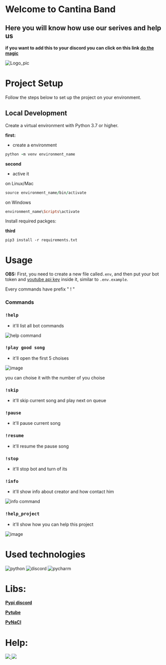 # Welcome to Cantina Band

## Here you will know how use our serives and help us

**if you want to add this to your discord you can click on this link [do the magic](https://discord.com/api/oauth2/authorize?client_id=1119338051492139038&permissions=8&scope=bot)**

![Logo_pic](https://github.com/MatheusVict/Cantina-Band/assets/103688000/d04afde8-b608-490a-a30f-7da2903b2353)


# Project Setup

Follow the steps below to set up the project on your environment.

## Local Development

Create a virtual environment with Python 3.7 or higher.

**first:**
- create a environment

```ruby
python -m venv environment_name
```

**second**
- active it

on Linux/Mac

```ruby
source environment_name/bin/activate
```

on Windows

```ruby
environment_name\Scripts\activate
```

Install required packges:

**third**

```
pip3 install -r requirements.txt
```

# Usage

**OBS:** First, you need to create a new file called```.env```, and then put your bot token and [youtube api key](https://developers.google.com/youtube/v3/getting-started) inside it, similar to ```.env.example```. 

Every commands have prefix " ! "

### Commands

### ```!help```
- it'll list all bot commands

![help command](https://github.com/MatheusVict/Cantina-Band/assets/103688000/564ad5db-f004-4a25-ae19-6ab4ab9087d4)

### ```!play good song```
- it'll open the first 5 choises

![image](https://github.com/MatheusVict/Cantina-Band/assets/103688000/dddc2860-e8b3-4be8-9fd9-646898cea9df)

you can choise it with the number of you choise

### ```!skip```
- it'll skip current song and play next on queue

### ```!pause```
- it'll pause current song

### ```!resume```
- it'll resume the pause song

### ```!stop```
- it'll stop bot and turn of its

### ```!info```
- it'll show info about creator and how contact him

![info command](https://github.com/MatheusVict/Cantina-Band/assets/103688000/006eb9f1-1e2a-4747-9d41-037a28ab1195)

### ```!help_project```
- it'll show how you can help this project

![image](https://github.com/MatheusVict/Cantina-Band/assets/103688000/bc102735-221b-4e79-9141-a5bfd0ce7aeb)

# Used technologies

![python](https://img.shields.io/badge/Python-14354C?style=for-the-badge&logo=python&logoColor=white)
![discord](https://img.shields.io/badge/Discord-7289DA?style=for-the-badge&logo=discord&logoColor=white)
![pycharm](https://img.shields.io/badge/PyCharm-000000.svg?&style=for-the-badge&logo=PyCharm&logoColor=white)

# Libs:

**[Pypi discord](https://discordpy.readthedocs.io/en/latest/index.html)**

**[Pytube](https://pytube.io/en/latest/)**

**[PyNaCl](https://pypi.org/project/PyNaCl/)**

# Help:

 <a href="https://discord.com/users/411680946530811906" target="_blank">
   <img src="https://img.shields.io/badge/Discord-7289DA?style=for-the-badge&logo=discord&logoColor=white" target="_blank">
  </a> 
  
  <a href = "mailto:matheusvictorhenrique@gmailcom">
    <img src="https://img.shields.io/badge/Gmail-D14836?style=for-the-badge&logo=gmail&logoColor=white" target="_blank">
  </a>

